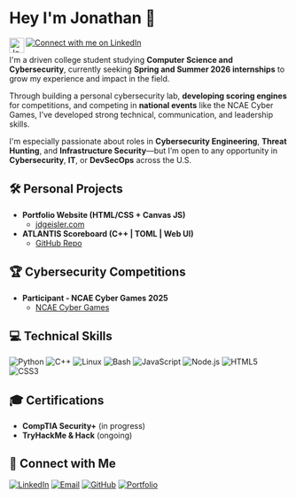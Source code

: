 <h1>Hey I'm Jonathan 👋</h1>

[<img align="left" alt="Jonathan Geisler | LinkedIn" width="27px" src="https://cdn.jsdelivr.net/npm/simple-icons@v3/icons/linkedin.svg" />][linkedin]
<a href="https://www.linkedin.com/in/jdgeisler/">
  <img src="https://img.shields.io/badge/LinkedIn-%230077B5.svg?logo=linkedin&logoColor=white&style=flat-square" alt="Connect with me on LinkedIn" />
</a>

<a>I'm a driven college student studying <strong>Computer Science and Cybersecurity</strong>, currently seeking <strong>Spring and Summer 2026 internships</strong> to grow my experience and impact in the field.</a>

<a>Through building a personal cybersecurity lab, <strong>developing scoring engines</strong> for competitions, and competing in <strong>national events</strong> like the NCAE Cyber Games, I’ve developed strong technical, communication, and leadership skills.</a>

<a>I'm especially passionate about roles in <strong>Cybersecurity Engineering</strong>, <strong>Threat Hunting</strong>, and <strong>Infrastructure Security</strong>—but I’m open to any opportunity in <strong>Cybersecurity</strong>, <strong>IT</strong>, or <strong>DevSecOps</strong> across the U.S.</a>


<h2>🛠️ Personal Projects</h2>

- <b>Portfolio Website (HTML/CSS + Canvas JS)</b>  
  - [jdgeisler.com](https://jdgeisler.com)
- <b>ATLANTIS Scoreboard (C++ | TOML | Web UI)</b>  
  - [GitHub Repo](https://github.com/Sklffy/Scoring-Engine)

<h2>🏆 Cybersecurity Competitions</h2>

- <b>Participant - NCAE Cyber Games 2025</b>  
  - [NCAE Cyber Games](https://www.ncaecybergames.org/)

<h2>💻 Technical Skills</h2>

![Python](https://img.shields.io/badge/-Python-3776AB?logo=python&logoColor=white&style=flat)
![C++](https://img.shields.io/badge/-C++-00599C?logo=c%2B%2B&logoColor=white&style=flat)
![Linux](https://img.shields.io/badge/-Linux-FCC624?logo=linux&logoColor=black&style=flat)
![Bash](https://img.shields.io/badge/-Bash-4EAA25?logo=gnu-bash&logoColor=white&style=flat)
![JavaScript](https://img.shields.io/badge/-JavaScript-F7DF1E?logo=javascript&logoColor=black&style=flat)
![Node.js](https://img.shields.io/badge/-Node.js-339933?logo=node.js&logoColor=white&style=flat)
![HTML5](https://img.shields.io/badge/-HTML5-E34F26?logo=html5&logoColor=white&style=flat)
![CSS3](https://img.shields.io/badge/-CSS3-1572B6?logo=css3&logoColor=white&style=flat)

<h2>🎓 Certifications</h2>

- <b>CompTIA Security+</b> (in progress)  
- <b>TryHackMe & Hack</b> (ongoing)

<h2>🔗 Connect with Me</h2>

[linkedin]: https://linkedin.com/in/jdgeisler

[![LinkedIn](https://img.shields.io/badge/LinkedIn-blue?style=flat&logo=linkedin&logoColor=white)](https://linkedin.com/in/jdgeisler)
[![Email](https://img.shields.io/badge/-Gmail-red?style=flat&logo=Gmail&logoColor=white)](mailto:jdgeisler@gmail.com)
[![GitHub](https://img.shields.io/badge/GitHub-181717?style=flat&logo=github&logoColor=white)](https://github.com/Sklffy)
[![Portfolio](https://img.shields.io/badge/Portfolio_Site-8A2BE2)](https://jdgeisler.com)

